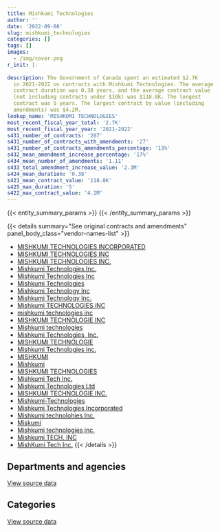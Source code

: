 ```yaml
---
title: Mishkumi Technologies
author: ''
date: '2022-09-08'
slug: mishkumi_technologies
categories: []
tags: []
images:
  - /img/cover.png
r_init: |-
  
description: The Government of Canada spent an estimated $2.7K
  in 2021-2022 on contracts with Mishkumi Technologies. The average
  contract duration was 0.38 years, and the average contract value
  (not including contracts under $10k) was $118.8K. The longest
  contract was 5 years. The largest contract by value (including
  amendments) was $4.2M.
lookup_name: 'MISHKUMI TECHNOLOGIES'
most_recent_fiscal_year_total: '2.7K'
most_recent_fiscal_year_year: '2021-2022'
s431_number_of_contracts: '207'
s431_number_of_contracts_with_amendments: '27'
s431_number_of_contracts_amendments_percentage: '13%'
s432_mean_amendment_increase_percentage: '17%'
s434_mean_number_of_amendments: '1.11'
s433_total_amendment_increase_value: '2.3M'
s424_mean_duration: '0.38'
s421_mean_contract_value: '118.8K'
s425_max_duration: '5'
s422_max_contract_value: '4.2M'
---
```


<script src="/rmarkdown-libs/htmlwidgets/htmlwidgets.js"></script>
<link href="/rmarkdown-libs/datatables-css/datatables-crosstalk.css" rel="stylesheet" />
<script src="/rmarkdown-libs/datatables-binding/datatables.js"></script>
<script src="/rmarkdown-libs/jquery/jquery-3.6.0.min.js"></script>
<link href="/rmarkdown-libs/dt-core-bootstrap/css/dataTables.bootstrap.min.css" rel="stylesheet" />
<link href="/rmarkdown-libs/dt-core-bootstrap/css/dataTables.bootstrap.extra.css" rel="stylesheet" />
<script src="/rmarkdown-libs/dt-core-bootstrap/js/jquery.dataTables.min.js"></script>
<script src="/rmarkdown-libs/dt-core-bootstrap/js/dataTables.bootstrap.min.js"></script>
<link href="/rmarkdown-libs/crosstalk/css/crosstalk.min.css" rel="stylesheet" />
<script src="/rmarkdown-libs/crosstalk/js/crosstalk.min.js"></script>
<script src="/rmarkdown-libs/htmlwidgets/htmlwidgets.js"></script>
<link href="/rmarkdown-libs/datatables-css/datatables-crosstalk.css" rel="stylesheet" />
<script src="/rmarkdown-libs/datatables-binding/datatables.js"></script>
<script src="/rmarkdown-libs/jquery/jquery-3.6.0.min.js"></script>
<link href="/rmarkdown-libs/dt-core-bootstrap/css/dataTables.bootstrap.min.css" rel="stylesheet" />
<link href="/rmarkdown-libs/dt-core-bootstrap/css/dataTables.bootstrap.extra.css" rel="stylesheet" />
<script src="/rmarkdown-libs/dt-core-bootstrap/js/jquery.dataTables.min.js"></script>
<script src="/rmarkdown-libs/dt-core-bootstrap/js/dataTables.bootstrap.min.js"></script>
<link href="/rmarkdown-libs/crosstalk/css/crosstalk.min.css" rel="stylesheet" />
<script src="/rmarkdown-libs/crosstalk/js/crosstalk.min.js"></script>

{{< entity_summary_params >}}
{{< /entity_summary_params >}}

{{< details summary="See original contracts and amendments" panel_body_class="vendor-names-list" >}}
- [MISHKUMI TECHNOLOGIES INCORPORATED](https://search.open.canada.ca/en/ct/?sort=contract_value_f%20desc&page=1&search_text=%22MISHKUMI%20TECHNOLOGIES%20INCORPORATED%22)
- [MISHKUMI TECHNOLOGIES INC](https://search.open.canada.ca/en/ct/?sort=contract_value_f%20desc&page=1&search_text=%22MISHKUMI%20TECHNOLOGIES%20INC%22)
- [MISHKUMI TECHNOLOGIES INC.](https://search.open.canada.ca/en/ct/?sort=contract_value_f%20desc&page=1&search_text=%22MISHKUMI%20TECHNOLOGIES%20INC.%22)
- [Mishkumi Technologies Inc.](https://search.open.canada.ca/en/ct/?sort=contract_value_f%20desc&page=1&search_text=%22Mishkumi%20Technologies%20Inc.%22)
- [Mishkumi Technologies Inc](https://search.open.canada.ca/en/ct/?sort=contract_value_f%20desc&page=1&search_text=%22Mishkumi%20Technologies%20Inc%22)
- [Mishkumi Technologies](https://search.open.canada.ca/en/ct/?sort=contract_value_f%20desc&page=1&search_text=%22Mishkumi%20Technologies%22)
- [Mishkumi Technology Inc](https://search.open.canada.ca/en/ct/?sort=contract_value_f%20desc&page=1&search_text=%22Mishkumi%20Technology%20Inc%22)
- [Mishkumi Technology Inc.](https://search.open.canada.ca/en/ct/?sort=contract_value_f%20desc&page=1&search_text=%22Mishkumi%20Technology%20Inc.%22)
- [Mishkumi TECHNOLOGIES iNC](https://search.open.canada.ca/en/ct/?sort=contract_value_f%20desc&page=1&search_text=%22Mishkumi%20TECHNOLOGIES%20iNC%22)
- [mishkumi technologies inc](https://search.open.canada.ca/en/ct/?sort=contract_value_f%20desc&page=1&search_text=%22mishkumi%20technologies%20inc%22)
- [MISHKUMI TECHNOLOGIE INC](https://search.open.canada.ca/en/ct/?sort=contract_value_f%20desc&page=1&search_text=%22MISHKUMI%20TECHNOLOGIE%20INC%22)
- [Mishkumi technologies](https://search.open.canada.ca/en/ct/?sort=contract_value_f%20desc&page=1&search_text=%22Mishkumi%20technologies%22)
- [Mishkumi Technologies, Inc.](https://search.open.canada.ca/en/ct/?sort=contract_value_f%20desc&page=1&search_text=%22Mishkumi%20Technologies%2c%20Inc.%22)
- [MISHKUMI TECHNOLOGIE](https://search.open.canada.ca/en/ct/?sort=contract_value_f%20desc&page=1&search_text=%22MISHKUMI%20TECHNOLOGIE%22)
- [Mishkumi Technologies inc.](https://search.open.canada.ca/en/ct/?sort=contract_value_f%20desc&page=1&search_text=%22Mishkumi%20Technologies%20inc.%22)
- [MISHKUMI](https://search.open.canada.ca/en/ct/?sort=contract_value_f%20desc&page=1&search_text=%22MISHKUMI%22)
- [Mishkumi](https://search.open.canada.ca/en/ct/?sort=contract_value_f%20desc&page=1&search_text=%22Mishkumi%22)
- [MISHKUMI TECHNOLOGIES](https://search.open.canada.ca/en/ct/?sort=contract_value_f%20desc&page=1&search_text=%22MISHKUMI%20TECHNOLOGIES%22)
- [Mishkumi Tech Inc.](https://search.open.canada.ca/en/ct/?sort=contract_value_f%20desc&page=1&search_text=%22Mishkumi%20Tech%20Inc.%22)
- [Mishkumi Technologies Ltd](https://search.open.canada.ca/en/ct/?sort=contract_value_f%20desc&page=1&search_text=%22Mishkumi%20Technologies%20Ltd%22)
- [MISHKUMI TECHNOLOGIE INC.](https://search.open.canada.ca/en/ct/?sort=contract_value_f%20desc&page=1&search_text=%22MISHKUMI%20TECHNOLOGIE%20INC.%22)
- [Mishkumi-Technologies](https://search.open.canada.ca/en/ct/?sort=contract_value_f%20desc&page=1&search_text=%22Mishkumi-Technologies%22)
- [Mishkumi Technologies Incorporated](https://search.open.canada.ca/en/ct/?sort=contract_value_f%20desc&page=1&search_text=%22Mishkumi%20Technologies%20Incorporated%22)
- [Mishkumi technolohies Inc.](https://search.open.canada.ca/en/ct/?sort=contract_value_f%20desc&page=1&search_text=%22Mishkumi%20technolohies%20Inc.%22)
- [Miskumi](https://search.open.canada.ca/en/ct/?sort=contract_value_f%20desc&page=1&search_text=%22Miskumi%22)
- [Mishkumi technologies inc.](https://search.open.canada.ca/en/ct/?sort=contract_value_f%20desc&page=1&search_text=%22Mishkumi%20technologies%20inc.%22)
- [Mishkumi TECH. INC](https://search.open.canada.ca/en/ct/?sort=contract_value_f%20desc&page=1&search_text=%22Mishkumi%20TECH.%20INC%22)
- [MishKumi Tech Inc.](https://search.open.canada.ca/en/ct/?sort=contract_value_f%20desc&page=1&search_text=%22MishKumi%20Tech%20Inc.%22)
{{< /details >}}

## Departments and agencies

<div id="htmlwidget-1" style="width:100%;height:auto;" class="datatables html-widget"></div>
<script type="application/json" data-for="htmlwidget-1">{"x":{"style":"bootstrap","filter":"none","vertical":false,"data":[["<a href=\"/departments/aafc-aac/\">Agriculture and Agri-Food Canada<\/a>","<a href=\"/departments/cbsa-asfc/\">Canada Border Services Agency<\/a>","<a href=\"/departments/cic/\">Immigration, Refugees and Citizenship Canada<\/a>","<a href=\"/departments/cihr-irsc/\">Canadian Institutes of Health Research<\/a>","<a href=\"/departments/cra-arc/\">Canada Revenue Agency<\/a>","<a href=\"/departments/csa-asc/\">Canadian Space Agency<\/a>","<a href=\"/departments/csc-scc/\">Correctional Service of Canada<\/a>","<a href=\"/departments/cta-otc/\">Canadian Transportation Agency<\/a>","<a href=\"/departments/dfatd-maecd/\">Global Affairs Canada<\/a>","<a href=\"/departments/dfo-mpo/\">Fisheries and Oceans Canada<\/a>","<a href=\"/departments/dnd-mdn/\">National Defence<\/a>","<a href=\"/departments/ec/\">Environment and Climate Change Canada<\/a>","<a href=\"/departments/esdc-edsc/\">Employment and Social Development Canada<\/a>","<a href=\"/departments/fcac-acfc/\">Financial Consumer Agency of Canada<\/a>","<a href=\"/departments/ic/\">Innovation, Science and Economic Development Canada<\/a>","<a href=\"/departments/mpcc-cppm/\">Military Police Complaints Commission of Canada<\/a>","<a href=\"/departments/nfb-onf/\">National Film Board<\/a>","<a href=\"/departments/nrc-cnrc/\">National Research Council Canada<\/a>","<a href=\"/departments/nrcan-rncan/\">Natural Resources Canada<\/a>","<a href=\"/departments/pc/\">Parks Canada<\/a>","<a href=\"/departments/pco-bcp/\">Privy Council Office<\/a>","<a href=\"/departments/phac-aspc/\">Public Health Agency of Canada<\/a>","<a href=\"/departments/pwgsc-tpsgc/\">Public Services and Procurement Canada<\/a>","<a href=\"/departments/rcmp-grc/\">Royal Canadian Mounted Police<\/a>","<a href=\"/departments/ssc-spc/\">Shared Services Canada<\/a>","<a href=\"/departments/swc-cfc/\">Status of Women Canada<\/a>","<a href=\"/departments/wage/\">Department for Women and Gender Equality<\/a>"],[226286.46,11723.75,544471.72,33315.24,123458.56,19065.74,369852.51,1502.32,1052155.2,1249289.99,1886050.04,53394.08,118407,269996.55,null,15804,11904.19,27095.54,43074.92,202112.25,27063.74,13153.2,2071425.19,190948.58,277023.27,220021.1,72395.28],[null,null,4465990.09,null,null,null,null,2749.24,null,600825.11,422349.8,null,null,11019.76,341860.38,null,3968.06,242410.23,7484.54,null,null,null,465035.29,72871.95,6711.5,null,null],[null,null,null,null,null,null,null,2741.73,null,58037.54,315805.57,null,20631.28,null,null,null,null,null,null,null,null,null,null,40040.89,null,null,null],[null,null,null,null,null,null,null,2741.73,null,null,null,null,null,null,null,null,null,null,null,null,null,null,null,null,null,null,null]],"container":"<table class=\"table table-striped table-hover row-border order-column display\">\n  <thead>\n    <tr>\n      <th>Department<\/th>\n      <th>2018-2019<\/th>\n      <th>2019-2020<\/th>\n      <th>2020-2021<\/th>\n      <th>2021-2022<\/th>\n    <\/tr>\n  <\/thead>\n<\/table>","options":{"order":[[4,"desc"]],"pageLength":10,"autoWidth":true,"columnDefs":[{"targets":1,"render":"function(data, type, row, meta) {\n    return type !== 'display' ? data : DTWidget.formatCurrency(data, \"$\", 2, 3, \",\", \".\", true, null);\n  }"},{"targets":2,"render":"function(data, type, row, meta) {\n    return type !== 'display' ? data : DTWidget.formatCurrency(data, \"$\", 2, 3, \",\", \".\", true, null);\n  }"},{"targets":3,"render":"function(data, type, row, meta) {\n    return type !== 'display' ? data : DTWidget.formatCurrency(data, \"$\", 2, 3, \",\", \".\", true, null);\n  }"},{"targets":4,"render":"function(data, type, row, meta) {\n    return type !== 'display' ? data : DTWidget.formatCurrency(data, \"$\", 2, 3, \",\", \".\", true, null);\n  }"},{"width":"16%","targets":[1,2,3,4]},{"className":"dt-right","targets":[1,2,3,4]}],"orderClasses":false}},"evals":["options.columnDefs.0.render","options.columnDefs.1.render","options.columnDefs.2.render","options.columnDefs.3.render"],"jsHooks":[]}</script>
<p class="text-right">
<a href="https://github.com/GoC-Spending/contracts-data/tree/main/data/out/vendors/mishkumi_technologies/summary_by_fiscal_year_by_department.csv" class="source-data-link btn btn-link">View source data</a>
</p>

## Categories

<div id="htmlwidget-2" style="width:100%;height:auto;" class="datatables html-widget"></div>
<script type="application/json" data-for="htmlwidget-2">{"x":{"style":"bootstrap","filter":"none","vertical":false,"data":[["<a href=\"/categories/facilities_and_construction/\">Facilities and construction<\/a>","<a href=\"/categories/office_management/\">Office management<\/a>","<a href=\"/categories/defence/\">Defence<\/a>","<a href=\"/categories/professional_services/\">Professional services<\/a>","<a href=\"/categories/information_technology/\">Information technology<\/a>","<a href=\"/categories/industrial_products_and_services/\">Industrial products and services<\/a>","<a href=\"/categories/human_capital/\">Human capital<\/a>"],[74964.71,140849.73,1619281.13,44784.75,7103521.19,131181.31,16407.6],[465035.29,null,422349.8,null,5755890.86,null,null],[null,20631.28,315805.57,null,100820.16,null,null],[null,null,null,null,2741.73,null,null]],"container":"<table class=\"table table-striped table-hover row-border order-column display\">\n  <thead>\n    <tr>\n      <th>Category<\/th>\n      <th>2018-2019<\/th>\n      <th>2019-2020<\/th>\n      <th>2020-2021<\/th>\n      <th>2021-2022<\/th>\n    <\/tr>\n  <\/thead>\n<\/table>","options":{"order":[[4,"desc"]],"dom":"t","pageLength":30,"autoWidth":true,"columnDefs":[{"targets":1,"render":"function(data, type, row, meta) {\n    return type !== 'display' ? data : DTWidget.formatCurrency(data, \"$\", 2, 3, \",\", \".\", true, null);\n  }"},{"targets":2,"render":"function(data, type, row, meta) {\n    return type !== 'display' ? data : DTWidget.formatCurrency(data, \"$\", 2, 3, \",\", \".\", true, null);\n  }"},{"targets":3,"render":"function(data, type, row, meta) {\n    return type !== 'display' ? data : DTWidget.formatCurrency(data, \"$\", 2, 3, \",\", \".\", true, null);\n  }"},{"targets":4,"render":"function(data, type, row, meta) {\n    return type !== 'display' ? data : DTWidget.formatCurrency(data, \"$\", 2, 3, \",\", \".\", true, null);\n  }"},{"width":"16%","targets":[1,2,3,4]},{"className":"dt-right","targets":[1,2,3,4]}],"orderClasses":false,"lengthMenu":[10,25,30,50,100]}},"evals":["options.columnDefs.0.render","options.columnDefs.1.render","options.columnDefs.2.render","options.columnDefs.3.render"],"jsHooks":[]}</script>
<p class="text-right">
<a href="https://github.com/GoC-Spending/contracts-data/tree/main/data/out/vendors/mishkumi_technologies/summary_by_fiscal_year_by_category.csv" class="source-data-link btn btn-link">View source data</a>
</p>
